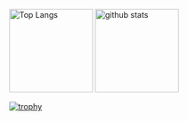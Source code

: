 <p align="left"> 
  <img alt="Top Langs" height="150px" src="https://github-readme-stats.vercel.app/api/top-langs/?username=shimano-yuuki&layout=compact&show_icons=true&theme=onedark" />
  <img alt="github stats" height="150px" src="https://github-readme-stats.vercel.app/api?username=shimano-yuuki&theme=onedark&show_icons=ture" />
</p>

[![trophy](https://github-profile-trophy.vercel.app/?username=shimano-yuuki&theme=onedark&column=7
)](https://github.com/ryo-ma/github-profile-trophy)
